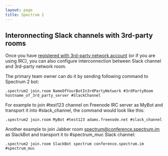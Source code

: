 ```yaml
---
layout: page
title: Spectrum 2
---
```




## Interonnecting Slack channels with 3rd-party rooms

Once you have [registered with 3rd-party network account](user_slack/register.html) (or if you are using IRC), you can also configure interconnection between Slack channel and 3rd-party network room.

The primary team owner can do it by sending following command to Spectrum 2 bot:

	.spectrum2 join.room NameOfYourBotIn3rdPartyNetwork #3rdPartyRoom hostname_of_3rd_party_server #SlackChannel

For example to join #test123 channel on Freenode IRC server as MyBot and transport it into #slack_channel, the command would look like this:

	.spectrum2 join.room MyBot #test123 adams.freenode.net #slack_channel

Another example to join Jabber room spectrum@conference.spectrum.im as SlackBot and transport it to #spectrum_muc Slack channel:

	.spectrum2 join.room SlackBot spectrum conference.spectrum.im #spectrum_muc
